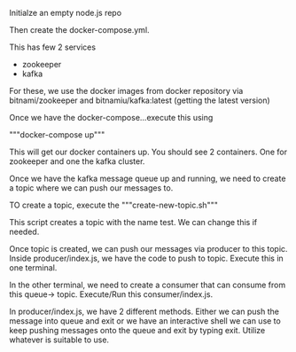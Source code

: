 Initialze an empty node.js repo

Then create the docker-compose.yml.

This has few 2 services
- zookeeper
- kafka

For these, we use the docker images from docker repository via 
bitnami/zookeeper and bitnamiu/kafka:latest (getting the latest version)

Once we have the docker-compose...execute this using

"""docker-compose up"""

This will get our docker containers up. You should see 2 containers. One for zookeeper and one the kafka cluster.

Once we have the kafka message queue up and running, we need to create a topic where we can push our messages to.

TO create a topic, execute the """create-new-topic.sh"""

This script creates a topic with the name test. We can change this if needed.

Once topic is created, we can push our messages via producer to this topic. Inside producer/index.js, we have the code to push to topic. Execute this in one terminal.


In the other terminal, we need to create a consumer that can consume from this queue-> topic. Execute/Run this consumer/index.js.

In producer/index.js, we have 2 different methods. Either we can push the message into queue and exit or we have an interactive shell we can use to keep pushing messages onto the queue and exit by typing exit. Utilize whatever is suitable to use.